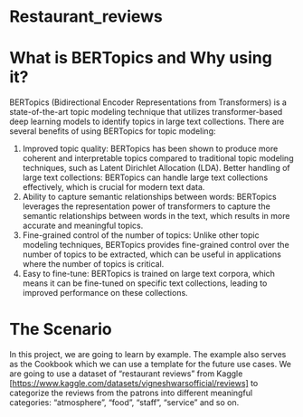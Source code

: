 # Restaurant_reviews

# What is BERTopics and Why using it?
BERTopics (Bidirectional Encoder Representations from Transformers) is a state-of-the-art topic modeling technique that utilizes transformer-based deep learning models to identify topics in large text collections. There are several benefits of using BERTopics for topic modeling:

1. Improved topic quality: BERTopics has been shown to produce more coherent and interpretable topics compared to traditional topic modeling techniques, such as Latent Dirichlet Allocation (LDA).
Better handling of large text collections: BERTopics can handle large text collections effectively, which is crucial for modern text data.
2. Ability to capture semantic relationships between words: BERTopics leverages the representation power of transformers to capture the semantic relationships between words in the text, which results in more accurate and meaningful topics.
3. Fine-grained control of the number of topics: Unlike other topic modeling techniques, BERTopics provides fine-grained control over the number of topics to be extracted, which can be useful in applications where the number of topics is critical.
4. Easy to fine-tune: BERTopics is trained on large text corpora, which means it can be fine-tuned on specific text collections, leading to improved performance on these collections.
# The Scenario
In this project, we are going to learn by example. The example also serves as the Cookbook which we can use a template for the future use cases. We are going to use a dataset of “restaurant reviews” from Kaggle [https://www.kaggle.com/datasets/vigneshwarsofficial/reviews] to categorize the reviews from the patrons into different meaningful categories: “atmosphere”, “food”, “staff”, “service” and so on.
